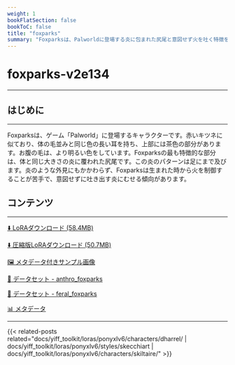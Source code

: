 ```yaml
---
weight: 1
bookFlatSection: false
bookToC: false
title: "foxparks"
summary: "Foxparksは、Palworldに登場する炎に包まれた尻尾と意図せず火を吐く特徴を持つ、キツネのような生き物です。"
---
```


<!--markdownlint-disable MD025 MD033 -->

# foxparks-v2e134

---

## はじめに

---

Foxparksは、ゲーム「Palworld」に登場するキャラクターです。赤いキツネに似ており、体の毛並みと同じ色の長い耳を持ち、上部には茶色の部分があります。お腹の毛は、より明るい色をしています。Foxparksの最も特徴的な部分は、体と同じ大きさの炎に覆われた尻尾です。この炎のパターンは足にまで及びます。炎のような外見にもかかわらず、Foxparksは生まれた時から火を制御することが苦手で、意図せずに吐き出す炎にむせる傾向があります。

## コンテンツ

---

[⬇️ LoRAダウンロード (58.4MB)](https://huggingface.co/k4d3/yiff_toolkit/resolve/main/ponyxl_loras/foxparks-v2e134.safetensors?download=true)

[⬇️ 圧縮版LoRAダウンロード (50.7MB)](https://huggingface.co/k4d3/yiff_toolkit/resolve/main/ponyxl_loras_shrunk_2/foxparks-v2e134_frockpt1_th-3.55.safetensors?download=true)

[🖼️ メタデータ付きサンプル画像](https://huggingface.co/k4d3/yiff_toolkit/tree/main/static/{})

[📐 データセット - anthro_foxparks](https://huggingface.co/datasets/k4d3/furry/tree/main/anthro_foxparks)

[📐 データセット - feral_foxparks](https://huggingface.co/datasets/k4d3/furry/tree/main/feral_foxparks)

[📊 メタデータ](https://huggingface.co/k4d3/yiff_toolkit/raw/main/ponyxl_loras/foxparks-v2e134.json)

---

{{< related-posts related="docs/yiff_toolkit/loras/ponyxlv6/characters/dharrel/ | docs/yiff_toolkit/loras/ponyxlv6/styles/skecchiart | docs/yiff_toolkit/loras/ponyxlv6/characters/skiltaire/" >}}
